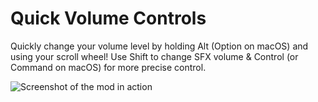 # Quick Volume Controls

Quickly change your volume level by holding Alt (Option on macOS) and using your scroll wheel! Use Shift to change SFX volume & Control (or Command on macOS) for more precise control.

![Screenshot of the mod in action](hjfod.quick-volume-controls/screenshot.png)
